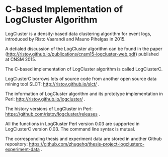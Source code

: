 # C-based Implementation of LogCluster Algorithm
LogCluster is a density-based data clustering algorithm for event logs, introduced by Risto Vaarandi and Mauno Pihelgas in 2015.
 
A detialed discussion of the LogCluster algorithm can be found in the paper (http://ristov.github.io/publications/cnsm15-logcluster-web.pdf) published at CNSM 2015.

The C-based implementation of LogCluster algorithm is called LogClusterC.

LogClusterC borrows lots of source code from another open source data mining tool SLCT: http://ristov.github.io/slct/ .

The information of LogCluster algorithm and its prototype implementation in Perl: http://ristov.github.io/logcluster/ .

The history versions of LogCluster in Perl: https://github.com/ristov/logcluster/releases .

All the functions in LogCluster Perl version 0.03 are supported in LogClusterC version 0.03. The command line syntax is mutual.

The corresponding thesis and experiment data are stored in another Github repository: https://github.com/zhugehq/thesis-project-logclusterc-experiment-data .
